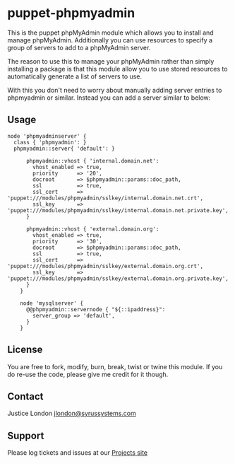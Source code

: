puppet-phpmyadmin
=================

This is the puppet phpMyAdmin module which allows you to install and manage phpMyAdmin.
Additionally you can use resources to specify a group of servers to add to a phpMyAdmin server.

The reason to use this to manage your phpMyAdmin rather than simply installing a package is that
this module allow you to use stored resources to automatically generate a list of servers to use.

With this you don't need to worry about manually adding server entries to phpmyadmin or similar.
Instead you can add a server similar to below:

Usage
-----
	node 'phpmyadminserver' {
	  class { 'phpmyadmin': }
	  phpmyadmin::server{ 'default': }

          phpmyadmin::vhost { 'internal.domain.net':
            vhost_enabled => true,
            priority      => '20',
            docroot       => $phpmyadmin::params::doc_path,
            ssl           => true,
            ssl_cert      => 'puppet:///modules/phpmyadmin/sslkey/internal.domain.net.crt',
            ssl_key       => 'puppet:///modules/phpmyadmin/sslkey/internal.domain.net.private.key',
          }

          phpmyadmin::vhost { 'external.domain.org':
            vhost_enabled => true,
            priority      => '30',
            docroot       => $phpmyadmin::params::doc_path,
            ssl           => true,
            ssl_cert      => 'puppet:///modules/phpmyadmin/sslkey/external.domain.org.crt',
            ssl_key       => 'puppet:///modules/phpmyadmin/sslkey/external.domain.org.private.key',
          }
        }

        node 'mysqlserver' {
          @@phpmyadmin::servernode { "${::ipaddress}":
            server_group => 'default',
          }
        }


License
-------

You are free to fork, modify, burn, break, twist or twine this module.
If you do re-use the code, please give me credit for it though.

Contact
-------

Justice London <jlondon@syrussystems.com>

Support
-------

Please log tickets and issues at our [Projects site](http://github.com/justicel/puppet-phpmyadmin)
